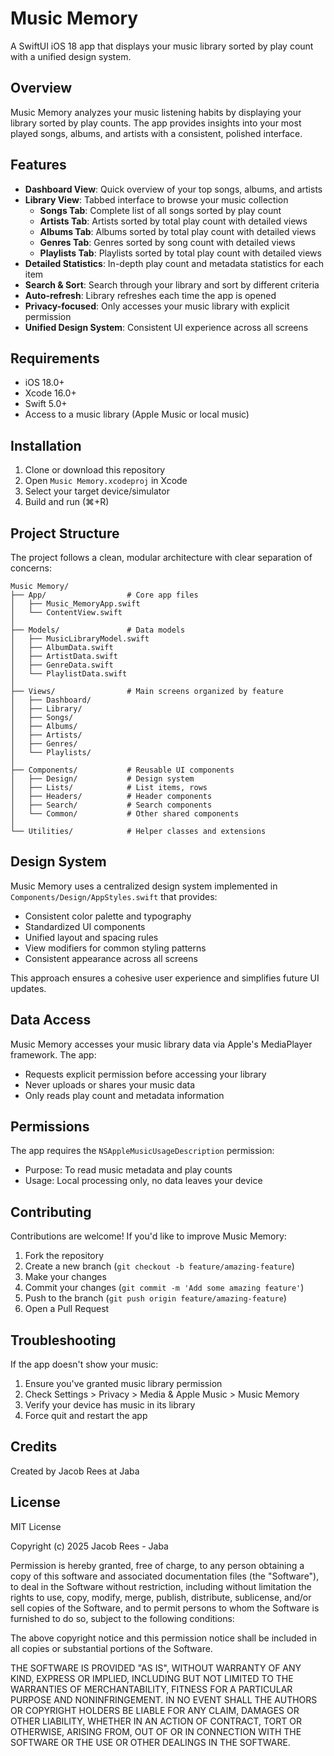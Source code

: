 # Music Memory

A SwiftUI iOS 18 app that displays your music library sorted by play count with a unified design system.

## Overview

Music Memory analyzes your music listening habits by displaying your library sorted by play counts. The app provides insights into your most played songs, albums, and artists with a consistent, polished interface.

## Features

- **Dashboard View**: Quick overview of your top songs, albums, and artists
- **Library View**: Tabbed interface to browse your music collection
  - **Songs Tab**: Complete list of all songs sorted by play count
  - **Artists Tab**: Artists sorted by total play count with detailed views
  - **Albums Tab**: Albums sorted by total play count with detailed views
  - **Genres Tab**: Genres sorted by song count with detailed views
  - **Playlists Tab**: Playlists sorted by total play count with detailed views
- **Detailed Statistics**: In-depth play count and metadata statistics for each item
- **Search & Sort**: Search through your library and sort by different criteria
- **Auto-refresh**: Library refreshes each time the app is opened
- **Privacy-focused**: Only accesses your music library with explicit permission
- **Unified Design System**: Consistent UI experience across all screens

## Requirements

- iOS 18.0+
- Xcode 16.0+
- Swift 5.0+
- Access to a music library (Apple Music or local music)

## Installation

1. Clone or download this repository
2. Open `Music Memory.xcodeproj` in Xcode
3. Select your target device/simulator
4. Build and run (⌘+R)

## Project Structure

The project follows a clean, modular architecture with clear separation of concerns:

```
Music Memory/
├── App/                  # Core app files
│   ├── Music_MemoryApp.swift
│   └── ContentView.swift
│
├── Models/               # Data models
│   ├── MusicLibraryModel.swift
│   ├── AlbumData.swift
│   ├── ArtistData.swift
│   ├── GenreData.swift
│   └── PlaylistData.swift
│
├── Views/                # Main screens organized by feature
│   ├── Dashboard/
│   ├── Library/
│   ├── Songs/
│   ├── Albums/
│   ├── Artists/
│   ├── Genres/
│   └── Playlists/
│
├── Components/           # Reusable UI components
│   ├── Design/           # Design system
│   ├── Lists/            # List items, rows
│   ├── Headers/          # Header components
│   ├── Search/           # Search components
│   └── Common/           # Other shared components
│
└── Utilities/            # Helper classes and extensions
```

## Design System

Music Memory uses a centralized design system implemented in `Components/Design/AppStyles.swift` that provides:

- Consistent color palette and typography
- Standardized UI components
- Unified layout and spacing rules
- View modifiers for common styling patterns
- Consistent appearance across all screens

This approach ensures a cohesive user experience and simplifies future UI updates.

## Data Access

Music Memory accesses your music library data via Apple's MediaPlayer framework. The app:

- Requests explicit permission before accessing your library
- Never uploads or shares your music data
- Only reads play count and metadata information

## Permissions

The app requires the `NSAppleMusicUsageDescription` permission:

- Purpose: To read music metadata and play counts
- Usage: Local processing only, no data leaves your device

## Contributing

Contributions are welcome! If you'd like to improve Music Memory:

1. Fork the repository
2. Create a new branch (`git checkout -b feature/amazing-feature`)
3. Make your changes
4. Commit your changes (`git commit -m 'Add some amazing feature'`)
5. Push to the branch (`git push origin feature/amazing-feature`)
6. Open a Pull Request

## Troubleshooting

If the app doesn't show your music:

1. Ensure you've granted music library permission
2. Check Settings > Privacy > Media & Apple Music > Music Memory
3. Verify your device has music in its library
4. Force quit and restart the app

## Credits

Created by Jacob Rees at Jaba

## License

MIT License

Copyright (c) 2025 Jacob Rees - Jaba

Permission is hereby granted, free of charge, to any person obtaining a copy
of this software and associated documentation files (the "Software"), to deal
in the Software without restriction, including without limitation the rights
to use, copy, modify, merge, publish, distribute, sublicense, and/or sell
copies of the Software, and to permit persons to whom the Software is
furnished to do so, subject to the following conditions:

The above copyright notice and this permission notice shall be included in all
copies or substantial portions of the Software.

THE SOFTWARE IS PROVIDED "AS IS", WITHOUT WARRANTY OF ANY KIND, EXPRESS OR
IMPLIED, INCLUDING BUT NOT LIMITED TO THE WARRANTIES OF MERCHANTABILITY,
FITNESS FOR A PARTICULAR PURPOSE AND NONINFRINGEMENT. IN NO EVENT SHALL THE
AUTHORS OR COPYRIGHT HOLDERS BE LIABLE FOR ANY CLAIM, DAMAGES OR OTHER
LIABILITY, WHETHER IN AN ACTION OF CONTRACT, TORT OR OTHERWISE, ARISING FROM,
OUT OF OR IN CONNECTION WITH THE SOFTWARE OR THE USE OR OTHER DEALINGS IN THE
SOFTWARE.
